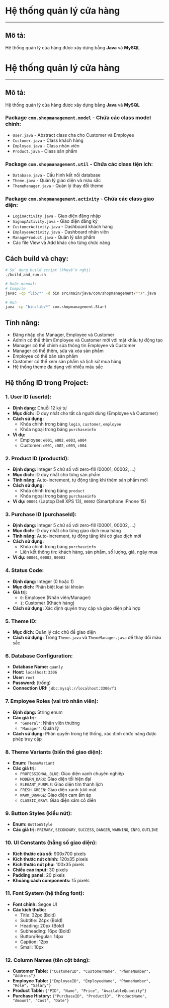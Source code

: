 # Hệ thống quản lý cửa hàng
----------------------

## **Mô tả:**

Hệ thống quản lý cửa hàng được xây dựng bằng __Java__ và __MySQL__

# Hệ thống quản lý cửa hàng
----------------------

## **Mô tả:**

Hệ thống quản lý cửa hàng được xây dựng bằng __Java__ và __MySQL__

### **Package `com.shopmanagement.model`** - Chứa các class model chính:
- `User.java` - Abstract class cha cho Customer và Employee
- `Customer.java` - Class khách hàng
- `Employee.java` - Class nhân viên  
- `Product.java` - Class sản phẩm

### **Package `com.shopmanagement.util`** - Chứa các class tiện ích:
- `Database.java` - Cấu hình kết nối database
- `Theme.java` - Quản lý giao diện và màu sắc
- `ThemeManager.java` - Quản lý thay đổi theme

### **Package `com.shopmanagement.activity`** - Chứa các class giao diện:
- `LoginActivity.java` - Giao diện đăng nhập
- `SignupActivity.java` - Giao diện đăng ký
- `CustomerActivity.java` - Dashboard khách hàng
- `EmployeeActivity.java` - Dashboard nhân viên
- `ManageProduct.java` - Quản lý sản phẩm
- Các file View và Add khác cho từng chức năng

## **Cách build và chạy:**

```bash
# Sử dụng build script (khuyến nghị)
./build_and_run.sh

# Hoặc manual:
# Compile
javac -cp "lib/*" -d bin src/main/java/com/shopmanagement/**/*.java

# Run  
java -cp "bin:lib/*" com.shopmanagement.Start
```

## **Tính năng:**
* Đăng nhập cho Manager, Employee và Customer
* Admin có thể thêm Employee và Customer mới với mật khẩu tự động tạo
* Manager có thể chỉnh sửa thông tin Employee và Customer
* Manager có thể thêm, sửa và xóa sản phẩm
* Employee có thể bán sản phẩm
* Customer có thể xem sản phẩm và lịch sử mua hàng
* Hệ thống theme đa dạng với nhiều màu sắc

## **Hệ thống ID trong Project:**

### **1. User ID (userId):**

- **Định dạng:** Chuỗi 12 ký tự
- **Mục đích:** ID duy nhất cho tất cả người dùng (Employee và Customer)
- **Cách sử dụng:**
  - Khóa chính trong bảng `login`, `customer`, `employee`
  - Khóa ngoại trong bảng `purchaseinfo`
- **Ví dụ:**
  - Employee: `e001`, `e002`, `e003`, `e004`
  - Customer: `c001`, `c002`, `c003`, `c004`

### **2. Product ID (productId):**

- **Định dạng:** Integer 5 chữ số với zero-fill (00001, 00002, ...)
- **Mục đích:** ID duy nhất cho từng sản phẩm
- **Tính năng:** Auto-increment, tự động tăng khi thêm sản phẩm mới
- **Cách sử dụng:**
  - Khóa chính trong bảng `product`
  - Khóa ngoại trong bảng `purchaseinfo`
- **Ví dụ:** `00001` (Laptop Dell XPS 13), `00002` (Smartphone iPhone 15)

### **3. Purchase ID (purchaseId):**

- **Định dạng:** Integer 5 chữ số với zero-fill (00001, 00002, ...)
- **Mục đích:** ID duy nhất cho từng giao dịch mua hàng
- **Tính năng:** Auto-increment, tự động tăng khi có giao dịch mới
- **Cách sử dụng:**
  - Khóa chính trong bảng `purchaseinfo`
  - Liên kết thông tin: khách hàng, sản phẩm, số lượng, giá, ngày mua
- **Ví dụ:** `00001`, `00002`, `00003`

### **4. Status Code:**

- **Định dạng:** Integer (0 hoặc 1)
- **Mục đích:** Phân biệt loại tài khoản
- **Giá trị:**
  - `0`: Employee (Nhân viên/Manager)
  - `1`: Customer (Khách hàng)
- **Cách sử dụng:** Xác định quyền truy cập và giao diện phù hợp

### **5. Theme ID:**

- **Mục đích:** Quản lý các chủ đề giao diện
- **Cách sử dụng:** Trong `Theme.java` và `ThemeManager.java` để thay đổi màu sắc

### **6. Database Configuration:**

- **Database Name:** `quanly`
- **Host:** `localhost:3306`
- **User:** `root`
- **Password:** (trống)
- **Connection URI:** `jdbc:mysql://localhost:3306/f1`

### **7. Employee Roles (vai trò nhân viên):**

- **Định dạng:** String enum
- **Các giá trị:**
  - `"General"`: Nhân viên thường
  - `"Manager"`: Quản lý
- **Cách sử dụng:** Phân quyền trong hệ thống, xác định chức năng được phép truy cập

### **8. Theme Variants (biến thể giao diện):**

- **Enum:** `ThemeVariant`
- **Các giá trị:**
  - `PROFESSIONAL_BLUE`: Giao diện xanh chuyên nghiệp
  - `MODERN_DARK`: Giao diện tối hiện đại
  - `ELEGANT_PURPLE`: Giao diện tím thanh lịch
  - `FRESH_GREEN`: Giao diện xanh tươi mát
  - `WARM_ORANGE`: Giao diện cam ấm áp
  - `CLASSIC_GRAY`: Giao diện xám cổ điển

### **9. Button Styles (kiểu nút):**

- **Enum:** `ButtonStyle`
- **Các giá trị:** `PRIMARY`, `SECONDARY`, `SUCCESS`, `DANGER`, `WARNING`, `INFO`, `OUTLINE`

### **10. UI Constants (hằng số giao diện):**

- **Kích thước cửa sổ:** 900x700 pixels
- **Kích thước nút chính:** 120x35 pixels
- **Kích thước nút phụ:** 100x35 pixels
- **Chiều cao input:** 30 pixels
- **Padding panel:** 20 pixels
- **Khoảng cách components:** 15 pixels

### **11. Font System (hệ thống font):**

- **Font chính:** Segoe UI
- **Các kích thước:**
  - Title: 32px (Bold)
  - Subtitle: 24px (Bold)
  - Heading: 20px (Bold)
  - Subheading: 16px (Bold)
  - Button/Regular: 14px
  - Caption: 12px
  - Small: 10px

### **12. Column Names (tên cột bảng):**

- **Customer Table:** `{"CustomerID", "CustomerName", "PhoneNumber", "Address"}`
- **Employee Table:** `{"EmployeeID", "EmployeeName", "PhoneNumber", "Role", "Salary"}`
- **Product Table:** `{"PID", "Name", "Price", "AvailableQuantity"}`
- **Purchase History:** `{"PurchaseID", "ProductID", "ProductName", "Amount", "Cost", "Date"}`




